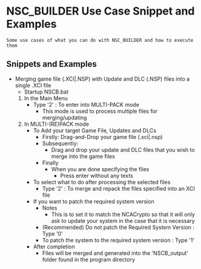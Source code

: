 # NSC_BUILDER Use Case Snippet and Examples

```
Some use cases of what you can do with NSC_BUILDER and how to execute them
```

## Snippets and Examples
- Merging game file (.XCI|.NSP) with Update and DLC (.NSP) files into a single .XCI file
    + Startup NSCB.bat
    1. In the Main Menu
        - Type '2' : To enter into MULTI-PACK mode
            + This mode is used to process multiple files for merging/updating
    2. In MULTI-(RE)PACK mode
        - To Add your target Game File, Updates and DLCs
            - Firstly: Drag-and-Drop your game file (.xci|.nsp)
            - Subsequently:
                + Drag and drop your update and DLC files that you wish to merge into the game files
            - Finally
                - When you are done specifying the files
                    + Press enter without any texts
        - To select what to do after processing the selected files
            - Type '2' : To merge and repack the files specified into an XCI file
        - If you want to patch the required system version
            - Notes
                + This is to set it to match the NCACrypto so that it will only ask to update your system in the case that it is necessary
            + (Recommended) Do not patch the Required System Version : Type '0'
            + To patch the system to the required system version : Type '1'
        - After completion
            + Files will be merged and generated into the 'NSCB_output' folder found in the program directory

